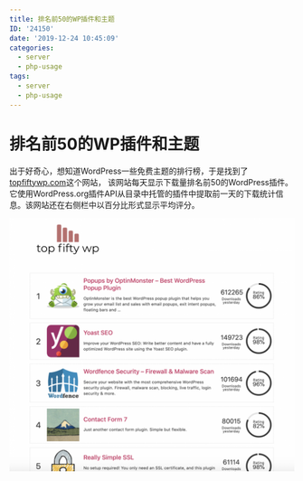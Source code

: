 ```yaml
---
title: 排名前50的WP插件和主题
ID: '24150'
date: '2019-12-24 10:45:09'
categories:
  - server
  - php-usage
tags:
  - server
  - php-usage
---
```


# 排名前50的WP插件和主题

出于好奇心，想知道WordPress一些免费主题的排行榜，于是找到了[topfiftywp.com](https://topfiftywp.com/)这个网站， 该网站每天显示下载量排名前50的WordPress插件。它使用WordPress.org插件API从目录中托管的插件中提取前一天的下载统计信息。该网站还在右侧栏中以百分比形式显示平均评分。

![](./images/Screen-Shot-2019-08-27-at-10.33.41-AM.png)
 
 
 
 
 
 
 
 
 
 
 
 
 
 
 
 
 
 
 
 
 
